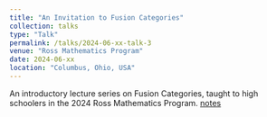 ```yaml
---
title: "An Invitation to Fusion Categories"
collection: talks
type: "Talk"
permalink: /talks/2024-06-xx-talk-3
venue: "Ross Mathematics Program"
date: 2024-06-xx
location: "Columbus, Ohio, USA"
---
```


An introductory lecture series on Fusion Categories, taught to high schoolers in the 2024 Ross Mathematics Program. [notes](https://www.overleaf.com/read/jqfkbhbzqddq#496431)

